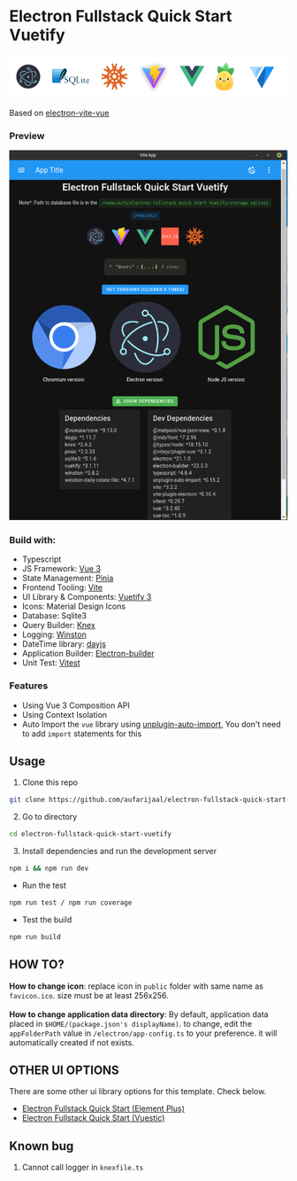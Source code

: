 # Electron Fullstack Quick Start Vuetify

![Screenshot](src/assets/banner-vuetify.png)

Based on [electron-vite-vue](https://github.com/electron-vite/electron-vite-vue)

### Preview

<img src="src/assets/screenshot.png" width="650"/>

### Build with:

- Typescript
- JS Framework: [Vue 3](https://github.com/vuejs/vue)
- State Management: [Pinia](https://github.com/vuejs/pinia)
- Frontend Tooling: [Vite](https://github.com/vitejs/vite)
- UI Library & Components: [Vuetify 3](https://github.com/vuetifyjs/vuetify)
- Icons: Material Design Icons
- Database: Sqlite3
- Query Builder: [Knex](https://github.com/knex/knex)
- Logging: [Winston](https://github.com/winstonjs/winston)
- DateTime library: [dayjs](https://github.com/iamkun/dayjs)
- Application Builder: [Electron-builder](https://github.com/electron-userland/electron-builder)
- Unit Test: [Vitest](https://github.com/vitest-dev/vitest)

### Features

- Using Vue 3 Composition API
- Using Context Isolation
- Auto Import the `vue` library using [unplugin-auto-import](https://github.com/antfu/unplugin-auto-import), You don't need to add `import` statements for this

## Usage

1. Clone this repo

```bash
git clone https://github.com/aufarijaal/electron-fullstack-quick-start-vuetify
```

2. Go to directory

```bash
cd electron-fullstack-quick-start-vuetify
```

3. Install dependencies and run the development server

```bash
npm i && npm run dev
```

- Run the test

```bash
npm run test / npm run coverage
```

- Test the build

```bash
npm run build
```

## HOW TO?

**How to change icon**: replace icon in `public` folder with same name as `favicon.ico`. size must be at least 256x256.
<br/>
<br/>
**How to change application data directory**: By default, application data placed in `$HOME/(package.json's displayName)`. to change, edit the `appFolderPath` value in `/electron/app-config.ts` to your preference. it will automatically created if not exists.

## OTHER UI OPTIONS

There are some other ui library options for this template. Check below.

- [Electron Fullstack Quick Start (Element Plus)](https://github.com/aufarijaal/electron-fullstack-quick-start)
- [Electron Fullstack Quick Start (Vuestic)](https://github.com/aufarijaal/electron-fullstack-quick-start-vuestic)

## Known bug

1. Cannot call logger in `knexfile.ts`

